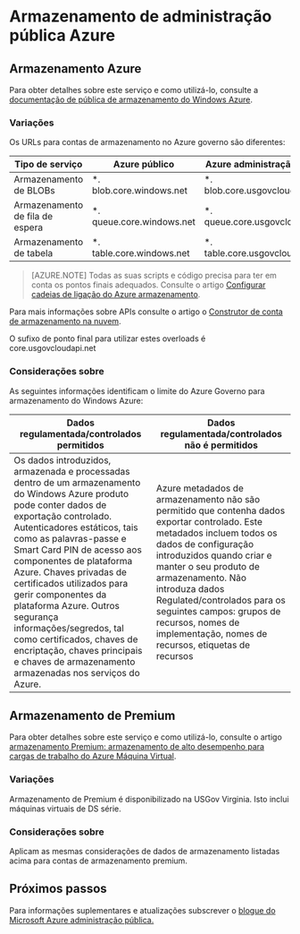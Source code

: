 <properties
    pageTitle="Documentação do Azure administração pública | Microsoft Azure"
    description="Este procedimento fornece uma comparision das funcionalidades e orientações sobre como desenvolver aplicações para administração pública do Azure"
    services="Azure-Government"
    cloud="gov" 
    documentationCenter=""
    authors="ryansoc"
    manager="zakramer"
    editor=""/>

<tags
    ms.service="multiple"
    ms.devlang="na"
    ms.topic="article"
    ms.tgt_pltfrm="na"
    ms.workload="azure-government"
    ms.date="10/13/2016"
    ms.author="ryansoc"/>


#  <a name="azure-government-storage"></a>Armazenamento de administração pública Azure

##  <a name="azure-storage"></a>Armazenamento Azure

Para obter detalhes sobre este serviço e como utilizá-lo, consulte a [documentação de pública de armazenamento do Windows Azure](https://azure.microsoft.com/documentation/services/storage/).

### <a name="variations"></a>Variações

Os URLs para contas de armazenamento no Azure governo são diferentes:

Tipo de serviço|Azure público|Azure administração pública
---|---|---
Armazenamento de BLOBs|*. blob.core.windows.net|*. blob.core.usgovcloudapi.net
Armazenamento de fila de espera|*. queue.core.windows.net|*. queue.core.usgovcloudapi.net
Armazenamento de tabela|*. table.core.windows.net| *. table.core.usgovcloudapi.net

>[AZURE.NOTE] Todas as suas scripts e código precisa para ter em conta os pontos finais adequados.  Consulte o artigo [Configurar cadeias de ligação do Azure armazenamento](../storage-configure-connection-string.md#creating-a-connection-string-to-the-explicit-storage-endpoint). 

Para mais informações sobre APIs consulte o artigo o <a href="https://msdn.microsoft.com/en-us/library/azure/mt616540.aspx">Construtor de conta de armazenamento na nuvem</a>.

O sufixo de ponto final para utilizar estes overloads é core.usgovcloudapi.net 

### <a name="considerations"></a>Considerações sobre

As seguintes informações identificam o limite do Azure Governo para armazenamento do Windows Azure:

| Dados regulamentada/controlados permitidos | Dados regulamentada/controlados não é permitidos |
|--------------------------------------------------------------------------------------|-----------------------------------------------------------------------------------------------------------------------------------------------------------------------------------------------------------------------------------------------------------------------------------------------------------------|
| Os dados introduzidos, armazenada e processadas dentro de um armazenamento do Windows Azure produto pode conter dados de exportação controlado. Autenticadores estáticos, tais como as palavras-passe e Smart Card PIN de acesso aos componentes de plataforma Azure. Chaves privadas de certificados utilizados para gerir componentes da plataforma Azure. Outros segurança informações/segredos, tal como certificados, chaves de encriptação, chaves principais e chaves de armazenamento armazenadas nos serviços do Azure. | Azure metadados de armazenamento não são permitido que contenha dados exportar controlado. Este metadados incluem todos os dados de configuração introduzidos quando criar e manter o seu produto de armazenamento.  Não introduza dados Regulated/controlados para os seguintes campos: grupos de recursos, nomes de implementação, nomes de recursos, etiquetas de recursos  

##  <a name="premium-storage"></a>Armazenamento de Premium

Para obter detalhes sobre este serviço e como utilizá-lo, consulte o artigo [armazenamento Premium: armazenamento de alto desempenho para cargas de trabalho do Azure Máquina Virtual](../storage/storage-premium-storage.md).

###  <a name="variations"></a>Variações

Armazenamento de Premium é disponibilizado na USGov Virginia. Isto inclui máquinas virtuais de DS série. 

### <a name="considerations"></a>Considerações sobre

Aplicam as mesmas considerações de dados de armazenamento listadas acima para contas de armazenamento premium. 

##  <a name="next-steps"></a>Próximos passos

Para informações suplementares e atualizações subscrever o <a href="https://blogs.msdn.microsoft.com/azuregov/">blogue do Microsoft Azure administração pública.</a>
